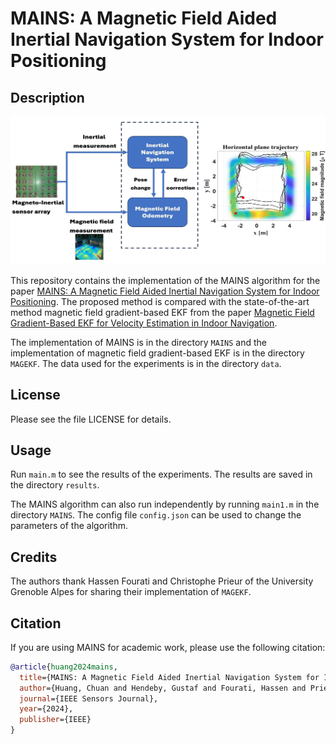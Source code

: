 # MAINS: A Magnetic Field Aided Inertial Navigation System for Indoor Positioning

## Description

![](GA_JPG.jpg)


This repository contains the implementation of the MAINS algorithm for the paper [MAINS: A Magnetic Field Aided Inertial Navigation System for Indoor Positioning](https://arxiv.org/abs/2312.02599). The proposed method is compared with the state-of-the-art method magnetic field gradient-based EKF from the paper [Magnetic Field Gradient-Based EKF for Velocity Estimation in Indoor Navigation](https://hal.science/hal-03138331/document). 

The implementation of MAINS is in the directory `MAINS` and the implementation of magnetic field gradient-based EKF is in the directory `MAGEKF`. The data used for the experiments is in the directory `data`.

## License
Please see the file LICENSE for details.

## Usage

Run `main.m` to see the results of the experiments. The results are saved in the directory `results`.

The MAINS algorithm can also run independently by running `main1.m` in the directory `MAINS`. The config file `config.json` can be used to change the parameters of the algorithm.

## Credits

The authors thank Hassen Fourati and Christophe Prieur of the University Grenoble Alpes for sharing their implementation of `MAGEKF`.

## Citation

If you are using MAINS for academic work, please use the following citation:

```bibtex
@article{huang2024mains,
  title={MAINS: A Magnetic Field Aided Inertial Navigation System for Indoor Positioning},
  author={Huang, Chuan and Hendeby, Gustaf and Fourati, Hassen and Prieur, Christophe and Skog, Isaac},
  journal={IEEE Sensors Journal},
  year={2024},
  publisher={IEEE}
}
```
